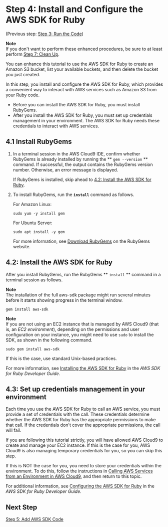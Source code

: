# Step 4: Install and Configure the AWS SDK for Ruby<a name="tutorial-ruby-sdk"></a>

\(Previous step: [Step 3: Run the Code](tutorial-ruby-run.md)\)

**Note**  
If you don't want to perform these enhanced procedures, be sure to at least perform [Step 7: Clean Up](tutorial-ruby-clean-up.md)\.

You can enhance this tutorial to use the AWS SDK for Ruby to create an Amazon S3 bucket, list your available buckets, and then delete the bucket you just created\.

In this step, you install and configure the AWS SDK for Ruby, which provides a convenient way to interact with AWS services such as Amazon S3 from your Ruby code\.
+ Before you can install the AWS SDK for Ruby, you must install RubyGems\.
+ After you install the AWS SDK for Ruby, you must set up credentials management in your environment\. The AWS SDK for Ruby needs these credentials to interact with AWS services\.

## 4\.1 Install RubyGems<a name="tutorial-ruby-sdk-install-gems"></a>

1. In a terminal session in the AWS Cloud9 IDE, confirm whether RubyGems is already installed by running the ** `gem --version` ** command\. If successful, the output contains the RubyGems version number\. Otherwise, an error message is displayed\.

   If RubyGems is installed, skip ahead to [4\.2: Install the AWS SDK for Ruby](#tutorial-ruby-sdk-install-sdk)\.

1. To install RubyGems, run the **`install`** command as follows\.

   For Amazon Linux:

   ```
   sudo yum -y install gem
   ```

   For Ubuntu Server:

   ```
   sudo apt install -y gem
   ```

   For more information, see [Download RubyGems](https://rubygems.org/pages/download) on the RubyGems website\.

## 4\.2: Install the AWS SDK for Ruby<a name="tutorial-ruby-sdk-install-sdk"></a>

After you install RubyGems, run the RubyGems ** `install` ** command in a terminal session as follows\.

**Note**  
The installation of the full aws\-sdk package might run several minutes before it starts showing progress in the terminal window\.

```
gem install aws-sdk
```

**Note**  
If you are not using an EC2 instance that is managed by AWS Cloud9 \(that is, an *EC2 environment*\), depending on the permissions and user configuration on your instance, you might need to use `sudo` to install the SDK, as shown in the following command\.  

```
sudo gem install aws-sdk
```
If this is the case, use standard Unix\-based practices\.

For more information, see [Installing the AWS SDK for Ruby](https://docs.aws.amazon.com/sdk-for-ruby/v3/developer-guide/setup-install.html) in the *AWS SDK for Ruby Developer Guide*\.

## 4\.3: Set up credentials management in your environment<a name="tutorial-ruby-sdk-creds"></a>

Each time you use the AWS SDK for Ruby to call an AWS service, you must provide a set of credentials with the call\. These credentials determine whether the AWS SDK for Ruby has the appropriate permissions to make that call\. If the credentials don't cover the appropriate permissions, the call will fail\.

If you are following this tutorial strictly, you will have allowed AWS Cloud9 to create and manage your EC2 instance\. If this is the case for you, AWS Cloud9 is also managing temporary credentials for you, so you can skip this step\.

If this is NOT the case for you, you need to store your credentials within the environment\. To do this, follow the instructions in [Calling AWS Services from an Environment in AWS Cloud9](credentials.md), and then return to this topic\.

For additional information, see [Configuring the AWS SDK for Ruby](https://docs.aws.amazon.com/sdk-for-ruby/v3/developer-guide/setup-config.html) in the *AWS SDK for Ruby Developer Guide*\.

## Next Step<a name="tutorial-ruby-sdk-next"></a>

[Step 5: Add AWS SDK Code](tutorial-ruby-sdk-code.md)